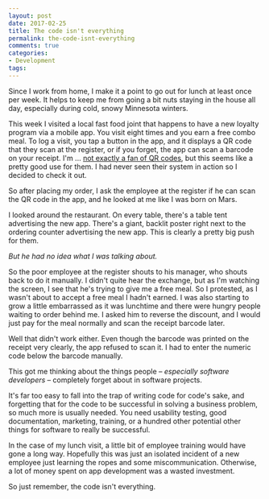 ```yaml
---
layout: post
date: 2017-02-25
title: The code isn't everything
permalink: the-code-isnt-everything
comments: true
categories:
- Development
tags:
---
```


Since I work from home, I make it a point to go out for lunch at least once per week. It helps to keep me from going a bit nuts staying in the house all day, especially during cold, snowy Minnesota winters.

This week I visited a local fast food joint that happens to have a new loyalty program via a mobile app. You visit eight times and you earn a free combo meal. To log a visit, you tap a button in the app, and it displays a QR code that they scan at the register, or if you forget, the app can scan a barcode on your receipt. I'm ... [not exactly a fan of QR codes](/2010/05/qr-codes-the-lamest-thing-to-never-reach-critical-mass/), but this seems like a pretty good use for them. I had never seen their system in action so I decided to check it out.

So after placing my order, I ask the employee at the register if he can scan the QR code in the app, and he looked at me like I was born on Mars.

<!-- more -->

I looked around the restaurant. On every table, there's a table tent advertising the new app. There's a giant, backlit poster right next to the ordering counter advertising the new app. This is clearly a pretty big push for them.

*But he had no idea what I was talking about.*

So the poor employee at the register shouts to his manager, who shouts back to do it manually. I didn't quite hear the exchange, but as I'm watching the screen, I see that he's trying to give me a free meal. So I protested, as I wasn't about to accept a free meal I hadn't earned. I was also starting to grow a little embarrassed as it was lunchtime and there were hungry people waiting to order behind me. I asked him to reverse the discount, and I would just pay for the meal normally and scan the receipt barcode later.

Well that didn't work either. Even though the barcode was printed on the receipt very clearly, the app refused to scan it. I had to enter the numeric code below the barcode manually.

This got me thinking about the things people – *especially software developers* – completely forget about in software projects.

It's far too easy to fall into the trap of writing code for code's sake, and forgetting that for the code to be successful in solving a business problem, so much more is usually needed. You need usability testing, good documentation, marketing, training, or a hundred other potential other things for software to really be successful.

In the case of my lunch visit, a little bit of employee training would have gone a long way. Hopefully this was just an isolated incident of a new employee just learning the ropes and some miscommunication. Otherwise, a lot of money spent on app development was a wasted investment. 

So just remember, the code isn't everything.